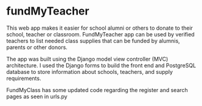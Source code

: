 # fundMyTeacher

This web app makes it easier for school alumni or others to donate to their school, teacher or classroom. FundMyTeacher app can be used by verified teachers to list needed class supplies that can be funded by alumnis, parents or other donors. 

The app was built using the Django model view controller (MVC) architecture. I used the Django forms to build the front end and PostgreSQL database to store information about schools, teachers, and supply requirements.

FundMyClass has some updated code regarding the register and search pages as seen in urls.py
